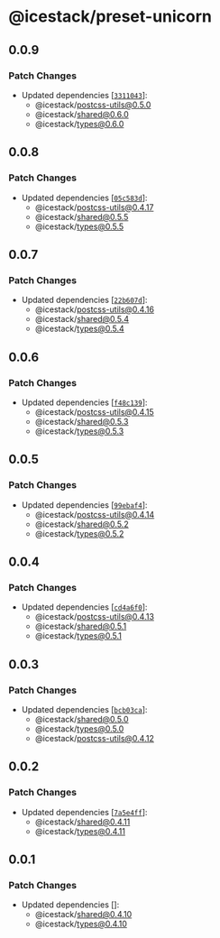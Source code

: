 # @icestack/preset-unicorn

## 0.0.9

### Patch Changes

- Updated dependencies [[`3311043`](https://github.com/sonofmagic/icestack/commit/33110430aa11e6bd2b58ffcdbd7434df4814c272)]:
  - @icestack/postcss-utils@0.5.0
  - @icestack/shared@0.6.0
  - @icestack/types@0.6.0

## 0.0.8

### Patch Changes

- Updated dependencies [[`05c583d`](https://github.com/sonofmagic/icestack/commit/05c583d0683a87069fa9777c847c2784de4336cf)]:
  - @icestack/postcss-utils@0.4.17
  - @icestack/shared@0.5.5
  - @icestack/types@0.5.5

## 0.0.7

### Patch Changes

- Updated dependencies [[`22b607d`](https://github.com/sonofmagic/icestack/commit/22b607d939d2a7c1794f179c6fffed41c7436efb)]:
  - @icestack/postcss-utils@0.4.16
  - @icestack/shared@0.5.4
  - @icestack/types@0.5.4

## 0.0.6

### Patch Changes

- Updated dependencies [[`f48c139`](https://github.com/sonofmagic/icestack/commit/f48c1390111741f21d98c2d8f5117e8ef0d5d080)]:
  - @icestack/postcss-utils@0.4.15
  - @icestack/shared@0.5.3
  - @icestack/types@0.5.3

## 0.0.5

### Patch Changes

- Updated dependencies [[`99ebaf4`](https://github.com/sonofmagic/icestack/commit/99ebaf459d0727f7f57111827362456f2a9f3f27)]:
  - @icestack/postcss-utils@0.4.14
  - @icestack/shared@0.5.2
  - @icestack/types@0.5.2

## 0.0.4

### Patch Changes

- Updated dependencies [[`cd4a6f0`](https://github.com/sonofmagic/icestack/commit/cd4a6f020fea5164011476f61385322a593f994f)]:
  - @icestack/postcss-utils@0.4.13
  - @icestack/shared@0.5.1
  - @icestack/types@0.5.1

## 0.0.3

### Patch Changes

- Updated dependencies [[`bcb03ca`](https://github.com/sonofmagic/icestack/commit/bcb03ca5b64672e0467ea047cb8c546a0ad57091)]:
  - @icestack/shared@0.5.0
  - @icestack/types@0.5.0
  - @icestack/postcss-utils@0.4.12

## 0.0.2

### Patch Changes

- Updated dependencies [[`7a5e4ff`](https://github.com/sonofmagic/icestack/commit/7a5e4ff8f0be55f5377c6c28f11c8badb6f6246a)]:
  - @icestack/shared@0.4.11
  - @icestack/types@0.4.11

## 0.0.1

### Patch Changes

- Updated dependencies []:
  - @icestack/shared@0.4.10
  - @icestack/types@0.4.10
